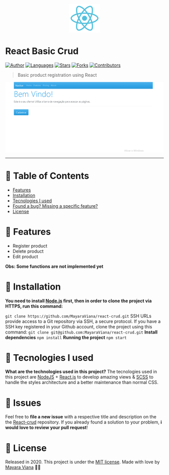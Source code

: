 <p align="center">
   <img src=".github/react-logo.png" width="100"/>
</p>

# React Basic Crud

[![Author](https://img.shields.io/badge/author-MayaraViana-61DBFB?style=flat-square)](https://github.com/MayaraViana)
[![Languages](https://img.shields.io/github/languages/count/MayaraViana/react-crud?color=61DBFB&style=flat-square)](#)
[![Stars](https://img.shields.io/github/stars/MayaraViana/react-crud?color=61DBFB&style=flat-square)](https://github.com/MayaraViana/react-crud/stargazers)
[![Forks](https://img.shields.io/github/forks/MayaraViana/react-crud?color=61DBFB&style=flat-square)](https://github.com/MayaraViana/react-crud/network/members)
[![Contributors](https://img.shields.io/github/contributors/MayaraViana/react-crud?color=61DBFB&style=flat-square)](https://github.com/MayaraViana/react-crud/graphs/contributors)

> Basic product registration using React
> <br />

<p align="center"><img src=".github/print-home.png"/></p>

---

# :pushpin: Table of Contents

- [Features](#rocket-features)
- [Installation](#construction_worker-installation)
- [Tecnologies I used](#postbox-tecnologies-i-used)
- [Found a bug? Missing a specific feature?](#bug-issues)
- [License](#closed_book-license)

# :rocket: Features

- Register product
- Delete product
- Edit product

**Obs: Some functions are not implemented yet**

# :construction_worker: Installation

**You need to install [Node.js](https://nodejs.org/en/download/) first, then in order to clone the project via HTTPS, run this command:**

`git clone https://github.com/MayaraViana/react-crud.git`
SSH URLs provide access to a Git repository via SSH, a secure protocol. If you have a SSH key registered in your Github account, clone the project using this command:
`git clone git@github.com:MayaraViana/react-crud.git`
**Install dependencies**
`npm install`
**Running the project**
`npm start`

# :postbox: Tecnologies I used

**What are the technologies used in this project?**
The tecnologies used in this project are [NodeJS](https://nodejs.org/en/) + [React.js](https://pt-br.reactjs.org/) to develop amazing views & [SCSS](https://sass-lang.com/documentation/syntax) to handle the styles architecture and a better maintenance than normal CSS.

# :bug: Issues

Feel free to **file a new issue** with a respective title and description on the the [React-crud](https://github.com/MayaraViana/react-crud/issues) repository. If you already found a solution to your problem, **i would love to review your pull request**!

# :closed_book: License

Released in 2020.
This project is under the [MIT license](https://github.com/MayaraViana/react-crud/blob/master/LICENSE).
Made with love by [Mayara Viana](https://github.com/MayaraViana) 💜😄
